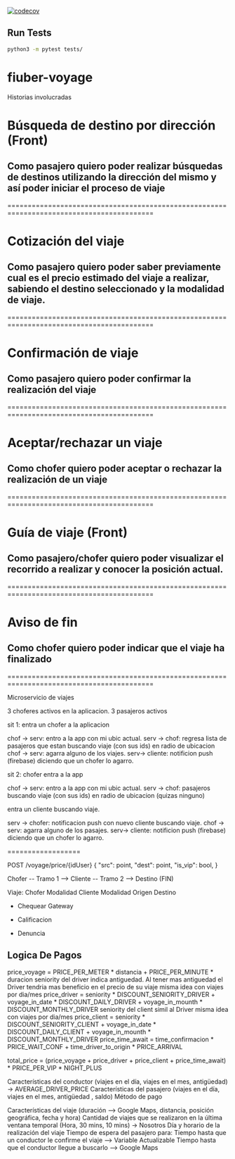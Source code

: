 [![codecov](https://codecov.io/gh/Taller-2-Tyrions/fiuber-voyage/branch/main/graph/badge.svg?token=98bKdacJw1)](https://codecov.io/gh/Taller-2-Tyrions/fiuber-voyage)


## Run Tests

```bash
python3 -m pytest tests/
```

# fiuber-voyage

Historias involucradas

# Búsqueda de destino por dirección (Front)

## Como pasajero quiero poder realizar búsquedas de destinos utilizando la dirección del mismo y así poder iniciar el proceso de viaje

==========================================================================================

# Cotización del viaje

## Como pasajero quiero poder saber previamente cual es el precio estimado del viaje a realizar, sabiendo el destino seleccionado y la modalidad de viaje.

==========================================================================================

# Confirmación de viaje

## Como pasajero quiero poder confirmar la realización del viaje

==========================================================================================

# Aceptar/rechazar un viaje

## Como chofer quiero poder aceptar o rechazar la realización de un viaje

==========================================================================================

# Guía de viaje (Front)

## Como pasajero/chofer quiero poder visualizar el recorrido a realizar y conocer la posición actual.

==========================================================================================

# Aviso de fin 

## Como chofer quiero poder indicar que el viaje ha finalizado

==========================================================================================

Microservicio de viajes

3 choferes activos en la aplicacion. 3 pasajeros activos

sit 1: entra un chofer a la aplicacion


chof -> serv: entro a la app con mi ubic actual.
serv -> chof: regresa lista de pasajeros que estan buscando viaje (con sus ids) en radio de ubicacion
chof -> serv: agarra alguno de los viajes.
serv-> cliente: notificion push (firebase) diciendo que un chofer lo agarro.  



sit 2: chofer entra a la app


chof -> serv: entro a la app con mi ubic actual. 
serv -> chof: pasajeros buscando viaje (con sus ids) en radio de ubicacion (quizas ninguno)

entra un cliente buscando viaje.

serv -> chofer: notificacion push con nuevo cliente buscando viaje. 
chof -> serv: agarra alguno de los pasajes. 
serv-> cliente: notificion push (firebase) diciendo que un chofer lo agarro.

==================

POST /voyage/price/{idUser}
{
    "src": point,
    "dest": point,
    "is_vip": bool,
}

Chofer -- Tramo 1 --> Cliente -- Tramo 2 --> Destino (FIN)

Viaje:
	Chofer
		Modalidad
	Cliente 
		Modalidad
	Origen
	Destino
	


 - Chequear Gateway

 - Calificacion
 - Denuncia


## Logica De Pagos


price_voyage = PRICE_PER_METER * distancia + PRICE_PER_MINUTE * duracion
  seniority del driver indica antiguedad. Al tener mas antiguedad el Driver
       tendria mas beneficio en el precio de su viaje
  misma idea con viajes por dia/mes
price_driver = seniority * DISCOUNT_SENIORITY_DRIVER +  voyage_in_date *
      DISCOUNT_DAILY_DRIVER + voyage_in_mounth * DISCOUNT_MONTHLY_DRIVER
  seniority del client simil al Driver
  misma idea con viajes por dia/mes
price_client = seniority * DISCOUNT_SENIORITY_CLIENT + voyage_in_date *
      DISCOUNT_DAILY_CLIENT + voyage_in_mounth * DISCOUNT_MONTHLY_DRIVER
price_time_await = time_confirmacion * PRICE_WAIT_CONF +
  time_driver_to_origin * PRICE_ARRIVAL

total_price = (price_voyage + price_driver + price_client + price_time_await)
      * PRICE_PER_VIP * NIGHT_PLUS

Características del conductor (viajes en el día, viajes en el mes,
      antigüedad) -> AVERAGE_DRIVER_PRICE
Características del pasajero (viajes en el día, viajes en el mes, antigüedad
      , saldo)
Método de pago

Características del viaje
(duración --> Google Maps, distancia, posición geográfica, fecha y hora)
Cantidad de viajes que se realizaron en la última ventana temporal
(Hora, 30 mins, 10 mins) -> Nosotros
Día y horario de la realización del viaje
Tiempo de espera del pasajero para:
Tiempo hasta que un conductor le confirme
el viaje --> Variable Actualizable
Tiempo hasta que el conductor llegue a buscarlo --> Google Maps
